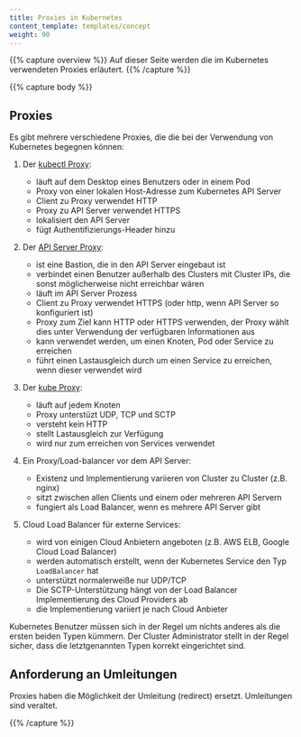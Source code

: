 ```yaml
---
title: Proxies in Kubernetes
content_template: templates/concept
weight: 90
---
```


{{% capture overview %}}
Auf dieser Seite werden die im Kubernetes verwendeten Proxies erläutert.
{{% /capture %}}

{{% capture body %}}

## Proxies

Es gibt mehrere verschiedene Proxies, die die bei der Verwendung von Kubernetes begegnen können:

1.  Der [kubectl Proxy](/docs/tasks/access-application-cluster/access-cluster/#directly-accessing-the-rest-api):

    - läuft auf dem Desktop eines Benutzers oder in einem Pod
    - Proxy von einer lokalen Host-Adresse zum Kubernetes API Server 
    - Client zu Proxy verwendet HTTP
    - Proxy zu API Server verwendet HTTPS
    - lokalisiert den API Server
    - fügt Authentifizierungs-Header hinzu

1.  Der [API Server Proxy](/docs/tasks/access-application-cluster/access-cluster/#discovering-builtin-services):

    - ist eine Bastion, die in den API Server eingebaut ist
    - verbindet einen Benutzer außerhalb des Clusters mit Cluster IPs, die sonst möglicherweise nicht erreichbar wären
    - läuft im API Server Prozess
    - Client zu Proxy verwendet HTTPS (oder http, wenn API Server so konfiguriert ist)
    - Proxy zum Ziel kann HTTP oder HTTPS verwenden, der Proxy wählt dies unter Verwendung der verfügbaren Informationen aus
    - kann verwendet werden, um einen Knoten, Pod oder Service zu erreichen
    - führt einen Lastausgleich durch um einen Service zu erreichen, wenn dieser verwendet wird

1.  Der [kube Proxy](/docs/concepts/services-networking/service/#ips-and-vips):

    - läuft auf jedem Knoten
    - Proxy unterstüzt UDP, TCP und SCTP
    - versteht kein HTTP
    - stellt Lastausgleich zur Verfügung
    - wird nur zum erreichen von Services verwendet

1.  Ein Proxy/Load-balancer vor dem API Server:

    - Existenz und Implementierung variieren von Cluster zu Cluster (z.B. nginx)
    - sitzt zwischen allen Clients und einem oder mehreren API Servern
    - fungiert als Load Balancer, wenn es mehrere API Server gibt

1. Cloud Load Balancer für externe Services:

    - wird von einigen Cloud Anbietern angeboten (z.B. AWS ELB, Google Cloud Load Balancer)
    - werden automatisch erstellt, wenn der Kubernetes Service den Typ `LoadBalancer` hat
    - unterstützt normalerweiße nur UDP/TCP
    - Die SCTP-Unterstützung hängt von der Load Balancer Implementierung des Cloud Providers ab
    - die Implementierung variiert je nach Cloud Anbieter

Kubernetes Benutzer müssen sich in der Regel um nichts anderes als die ersten beiden Typen kümmern. Der Cluster Administrator stellt in der Regel sicher, dass die letztgenannten Typen korrekt eingerichtet sind.

## Anforderung an Umleitungen

Proxies haben die Möglichkeit der Umleitung (redirect) ersetzt. Umleitungen sind veraltet.

{{% /capture %}}